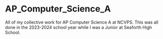 # AP_Computer_Science_A
All of my collective work for AP Computer Science A at NCVPS.  This was all done in the 2023-2024 school year while I was a Junior at Seaforth High School.
